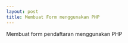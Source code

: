 ```yaml
---
layout: post
title: Membuat Form menggunakan PHP
---
```



Membuat form pendaftaran menggunakan PHP



